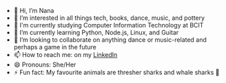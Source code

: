 - 👋 Hi, I’m Nana
- 👀 I’m interested in all things tech, books, dance, music, and pottery
- 📖 I'm currently studying Computer Information Technology at BCIT
- 🌱 I’m currently learning Python, Node.js, Linux, and Guitar
- 💞️ I’m looking to collaborate on anything dance or music-related and perhaps a game in the future 
- 📫 How to reach me: on my [LinkedIn](https://www.linkedin.com/in/nana-s-b00a13299/)
- 😄 Pronouns: She/Her
- ⚡ Fun fact: My favourite animals are thresher sharks and whale sharks 🦈

<!---
nanasysim/nanasysim is a ✨ special ✨ repository because its `README.md` (this file) appears on your GitHub profile.
You can click the Preview link to take a look at your changes.
--->
